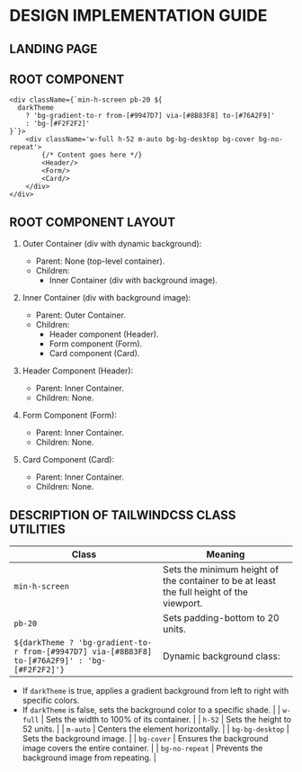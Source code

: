 # DESIGN IMPLEMENTATION GUIDE

## LANDING PAGE

## ROOT COMPONENT
```Js
<div className={`min-h-screen pb-20 ${
  darkTheme
    ? 'bg-gradient-to-r from-[#9947D7] via-[#8B83F8] to-[#76A2F9]'
    : 'bg-[#F2F2F2]'
}`}>
    <div className='w-full h-52 m-auto bg-bg-desktop bg-cover bg-no-repeat'>
        {/* Content goes here */}
        <Header/>
        <Form/>
        <Card/>
    </div>
</div>
```

## ROOT COMPONENT LAYOUT 

1. Outer Container (div with dynamic background):

    - Parent: None (top-level container).
    - Children:
        - Inner Container (div with background image).

2. Inner Container (div with background image):

    - Parent: Outer Container.
    - Children:
        - Header component (Header).
        - Form component (Form).
        - Card component (Card).

3. Header Component (Header):

    - Parent: Inner Container.
    - Children: None.

4. Form Component (Form):

    - Parent: Inner Container.
    - Children: None.

5. Card Component (Card):

    - Parent: Inner Container.
    - Children: None.

## DESCRIPTION OF TAILWINDCSS CLASS UTILITIES

| Class                 | Meaning                                                                      |
|-----------------------|------------------------------------------------------------------------------|
| `min-h-screen`        | Sets the minimum height of the container to be at least the full height of the viewport. |
| `pb-20`               | Sets padding-bottom to 20 units.                                             |
| `${darkTheme ? 'bg-gradient-to-r from-[#9947D7] via-[#8B83F8] to-[#76A2F9]' : 'bg-[#F2F2F2]'}` | Dynamic background class:
  - If `darkTheme` is true, applies a gradient background from left to right with specific colors.
  - If `darkTheme` is false, sets the background color to a specific shade.            |
| `w-full`              | Sets the width to 100% of its container.                                      |
| `h-52`                | Sets the height to 52 units.                                                  |
| `m-auto`              | Centers the element horizontally.                                            |
| `bg-bg-desktop`       | Sets the background image.                                                    |
| `bg-cover`            | Ensures the background image covers the entire container.                    |
| `bg-no-repeat`        | Prevents the background image from repeating.                                 |

